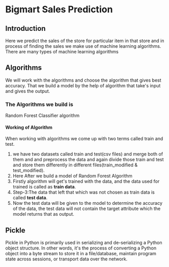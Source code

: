 # Bigmart Sales Prediction
## Introduction
Here we predict the sales of the store for particular item in that store  and in process of finding the sales we make use of machine learning algorithms. There are many types of machine learning algorithms
## Algorithms
We will work with the algorithms and choose the algorithm that gives best accuracy. That we build a model by the help of algorithm that take's input and gives the output.
### The Algorithms we build is
 Random Forest Classifier algorithm
#### Working of Algorithm
When working with algorithms we come up with two terms called train and test.
1. we have two datasets called train and test(csv files) and merge both of them and and preprocess the data and again divide those train and test and store them differently in different files(train_modified & test_modified).
1. Here After we build a model of Random Forest Algorithm
1. Firstly algorithm will  get's trained with the data, and the data used for trained is called as **train data**.
1. Step-3:The data that  left that which was not chosen as train data is called **test data**.
  1. Now the test data will be given to  the model to determine the accuracy of the data, the test data will not contain the target attribute which the   model returns that as output.
## Pickle
 Pickle in Python is primarily used in serializing and de-serializing a Python object structure. In other words, it's the process of converting a Python object into a byte stream to store it in a file/database, maintain program state across sessions, or transport data over the network.
